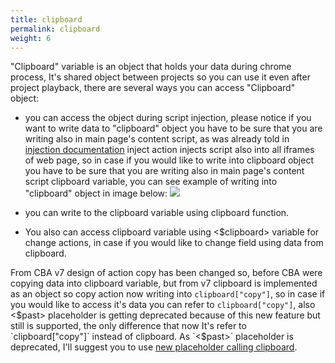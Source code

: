 ```yaml
---
title: clipboard
permalink: clipboard
weight: 6
---
```


"Clipboard" variable is an object that holds your data during chrome process, It's shared object between projects so you can use it even after project playback, there are several ways you can access "Clipboard" object:
- you can access the object during script injection, please notice if you want to write data to "clipboard" object you have to be sure that you are writing also in main page's content script, as was already told in [injection documentation](/inject) inject action injects script also into all iframes of web page, so in case if you would like to write into clipboard object you have to be sure that you are writing also in main page's content script clipboard variable, you can see example of writing into "clipboard" object in image below:
![](/images/clipboard-inject.jpg)

- you can write to the clipboard variable using clipboard function.
- You also can access clipboard variable using <$clipboard> variable for change actions, in case if you would like to change field using data from clipboard.

From CBA v7 design of action copy has been changed so, before CBA were copying data into clipboard variable, but from v7 clipboard is implemented as an object so copy action now writing into `clipboard["copy"]`, so in case if you would like to access it's data you can refer to `clipboard["copy"]`, also <$past> placeholder is getting deprecated because of this new feature but still is supported, the only difference that now It's refer to `clipboard["copy"]` instead of clipboard. As `<$past>` placeholder is deprecated, I'll suggest you to use [new placeholder calling clipboard](/change).